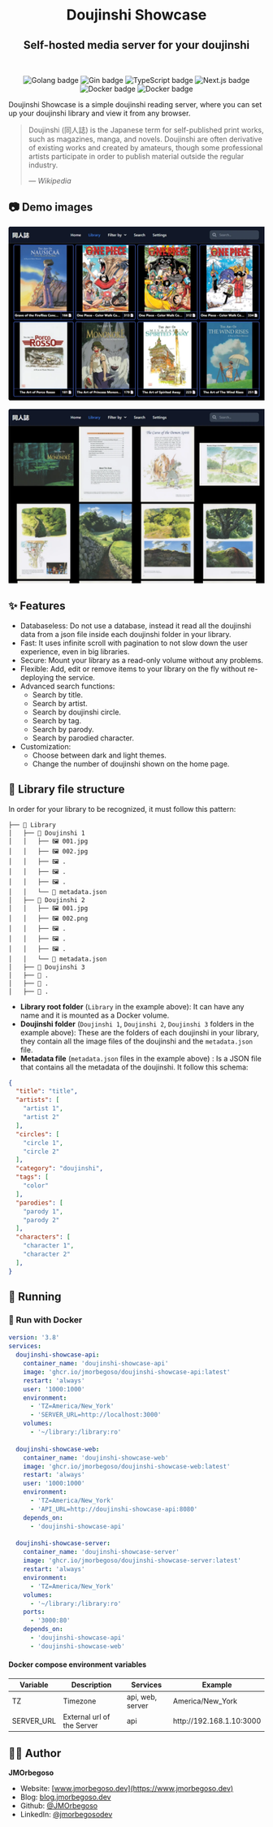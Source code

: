 <h1 align="center">Doujinshi Showcase</h1>
<h2 align="center">Self-hosted media server for your doujinshi</h2>

<br/>

<p align="center">
    <img src="https://img.shields.io/badge/Go-00ADD8?style=flat&logo=go&logoColor=white" alt="Golang badge"/>
    <img src="https://img.shields.io/badge/Gin-0090d1?style=flat&logo=go&logoColor=white" alt="Gin badge"/>
    <img src="https://img.shields.io/badge/TypeScript-2d79c7?style=flat&logo=typescript&logoColor=white" alt="TypeScript badge"/>
    <img src="https://img.shields.io/badge/Next.js-000000?logo=nextdotjs&logoColor=fff&style=flat" alt="Next.js badge"/>
    <img src="https://img.shields.io/badge/Docker-1D63ED?style=flat&logo=docker&logoColor=white" alt="Docker badge"/>
    <img src="https://img.shields.io/badge/Nginx-429d46?style=flat&logo=Nginx&logoColor=white" alt="Docker badge"/>
</p>

Doujinshi Showcase is a simple doujinshi reading server, where you can set up your doujinshi library and view it from any browser.

> Doujinshi (同人誌) is the Japanese term for self-published print works, such as magazines, manga, and novels.
> Doujinshi are often derivative of existing works and created by amateurs, though some professional artists participate in order to publish material outside the regular industry.
>
> &mdash; <cite>Wikipedia</cite>

## 📷 Demo images

![Library](https://raw.githubusercontent.com/JMOrbegoso/doujinshi-showcase/main/img/library.webp 'Library')

![Reading a doujinshi](https://raw.githubusercontent.com/JMOrbegoso/doujinshi-showcase/main/img/read.webp 'Reading a doujinshi')

## ✨ Features

- Databaseless: Do not use a database, instead it read all the doujinshi data from a json file inside each doujinshi folder in your library.
- Fast: It uses infinite scroll with pagination to not slow down the user experience, even in big libraries.
- Secure: Mount your library as a read-only volume without any problems.
- Flexible: Add, edit or remove items to your library on the fly without re-deploying the service.
- Advanced search functions:
  - Search by title.
  - Search by artist.
  - Search by doujinshi circle.
  - Search by tag.
  - Search by parody.
  - Search by parodied character.
- Customization:
  - Choose between dark and light themes.
  - Change the number of doujinshi shown on the home page.

## 📃 Library file structure

In order for your library to be recognized, it must follow this pattern:

```tree
├── 📂 Library
│   ├── 📂 Doujinshi 1
│   │   ├── 🖼️ 001.jpg
│   │   ├── 🖼️ 002.jpg
│   │   ├── 🖼️ .
│   │   ├── 🖼️ .
│   │   ├── 🖼️ .
│   │   └── 📄 metadata.json
│   ├── 📂 Doujinshi 2
│   │   ├── 🖼️ 001.jpg
│   │   ├── 🖼️ 002.png
│   │   ├── 🖼️ .
│   │   ├── 🖼️ .
│   │   ├── 🖼️ .
│   │   └── 📄 metadata.json
│   ├── 📁 Doujinshi 3
│   ├── 📁 .
│   ├── 📁 .
│   ├── 📁 .
```

- **Library root folder** (`Library` in the example above): It can have any name and it is mounted as a Docker volume.
- **Doujinshi folder** (`Doujinshi 1`, `Doujinshi 2`, `Doujinshi 3` folders in the example above): These are the folders of each doujinshi in your library, they contain all the image files of the doujinshi and the `metadata.json` file.
- **Metadata file** (`metadata.json` files in the example above) : Is a JSON file that contains all the metadata of the doujinshi. It follow this schema:

```JSON
{
  "title": "title",
  "artists": [
    "artist 1",
    "artist 2"
  ],
  "circles": [
    "circle 1",
    "circle 2"
  ],
  "category": "doujinshi",
  "tags": [
    "color"
  ],
  "parodies": [
    "parody 1",
    "parody 2"
  ],
  "characters": [
    "character 1",
    "character 2"
  ],
}
```

## 🚀 Running

### 🐋 Run with Docker

```YAML
version: '3.8'
services:
  doujinshi-showcase-api:
    container_name: 'doujinshi-showcase-api'
    image: 'ghcr.io/jmorbegoso/doujinshi-showcase-api:latest'
    restart: 'always'
    user: '1000:1000'
    environment:
      - 'TZ=America/New_York'
      - 'SERVER_URL=http://localhost:3000'
    volumes:
      - '~/library:/library:ro'

  doujinshi-showcase-web:
    container_name: 'doujinshi-showcase-web'
    image: 'ghcr.io/jmorbegoso/doujinshi-showcase-web:latest'
    restart: 'always'
    user: '1000:1000'
    environment:
      - 'TZ=America/New_York'
      - 'API_URL=http://doujinshi-showcase-api:8080'
    depends_on:
      - 'doujinshi-showcase-api'

  doujinshi-showcase-server:
    container_name: 'doujinshi-showcase-server'
    image: 'ghcr.io/jmorbegoso/doujinshi-showcase-server:latest'
    restart: 'always'
    environment:
      - 'TZ=America/New_York'
    volumes:
      - '~/library:/library:ro'
    ports:
      - '3000:80'
    depends_on:
      - 'doujinshi-showcase-api'
      - 'doujinshi-showcase-web'
```

#### Docker compose environment variables

| Variable   | Description                | Services         | Example                         |
| ---------- | -------------------------- | ---------------- | ------------------------------- |
| TZ         | Timezone                   | api, web, server | America/New_York                |
| SERVER_URL | External url of the Server | api              | http\:\/\/192\.168\.1\.10\:3000 |

## 🧑‍💻 Author

**JMOrbegoso**

- Website: [www.jmorbegoso.dev](https://www.jmorbegoso.dev)
- Blog: [blog.jmorbegoso.dev](https://blog.jmorbegoso.dev)
- Github: [@JMOrbegoso](https://github.com/JMOrbegoso/)
- LinkedIn: [@jmorbegosodev](https://www.linkedin.com/in/jmorbegosodev/)
